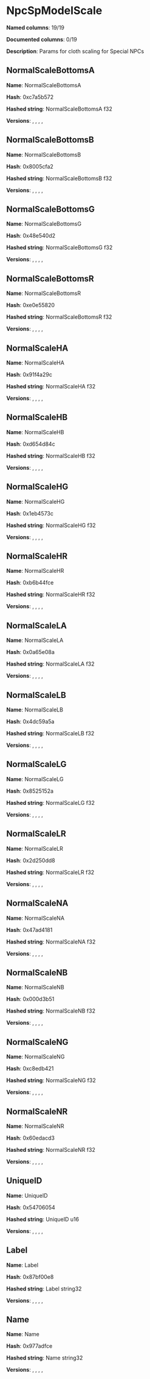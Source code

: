 # NpcSpModelScale
**Named columns**: 19/19

**Documented columns**: 0/19

**Description**: Params for cloth scaling for Special NPCs
## NormalScaleBottomsA

**Name**: NormalScaleBottomsA

**Hash**: 0xc7a5b572

**Hashed string**: NormalScaleBottomsA f32

**Versions**: , , , , 

## NormalScaleBottomsB

**Name**: NormalScaleBottomsB

**Hash**: 0x8005cfa2

**Hashed string**: NormalScaleBottomsB f32

**Versions**: , , , , 

## NormalScaleBottomsG

**Name**: NormalScaleBottomsG

**Hash**: 0x48e540d2

**Hashed string**: NormalScaleBottomsG f32

**Versions**: , , , , 

## NormalScaleBottomsR

**Name**: NormalScaleBottomsR

**Hash**: 0xe0e55820

**Hashed string**: NormalScaleBottomsR f32

**Versions**: , , , , 

## NormalScaleHA

**Name**: NormalScaleHA

**Hash**: 0x91f4a29c

**Hashed string**: NormalScaleHA f32

**Versions**: , , , , 

## NormalScaleHB

**Name**: NormalScaleHB

**Hash**: 0xd654d84c

**Hashed string**: NormalScaleHB f32

**Versions**: , , , , 

## NormalScaleHG

**Name**: NormalScaleHG

**Hash**: 0x1eb4573c

**Hashed string**: NormalScaleHG f32

**Versions**: , , , , 

## NormalScaleHR

**Name**: NormalScaleHR

**Hash**: 0xb6b44fce

**Hashed string**: NormalScaleHR f32

**Versions**: , , , , 

## NormalScaleLA

**Name**: NormalScaleLA

**Hash**: 0x0a65e08a

**Hashed string**: NormalScaleLA f32

**Versions**: , , , , 

## NormalScaleLB

**Name**: NormalScaleLB

**Hash**: 0x4dc59a5a

**Hashed string**: NormalScaleLB f32

**Versions**: , , , , 

## NormalScaleLG

**Name**: NormalScaleLG

**Hash**: 0x8525152a

**Hashed string**: NormalScaleLG f32

**Versions**: , , , , 

## NormalScaleLR

**Name**: NormalScaleLR

**Hash**: 0x2d250dd8

**Hashed string**: NormalScaleLR f32

**Versions**: , , , , 

## NormalScaleNA

**Name**: NormalScaleNA

**Hash**: 0x47ad4181

**Hashed string**: NormalScaleNA f32

**Versions**: , , , , 

## NormalScaleNB

**Name**: NormalScaleNB

**Hash**: 0x000d3b51

**Hashed string**: NormalScaleNB f32

**Versions**: , , , , 

## NormalScaleNG

**Name**: NormalScaleNG

**Hash**: 0xc8edb421

**Hashed string**: NormalScaleNG f32

**Versions**: , , , , 

## NormalScaleNR

**Name**: NormalScaleNR

**Hash**: 0x60edacd3

**Hashed string**: NormalScaleNR f32

**Versions**: , , , , 

## UniqueID

**Name**: UniqueID

**Hash**: 0x54706054

**Hashed string**: UniqueID u16

**Versions**: , , , , 

## Label

**Name**: Label

**Hash**: 0x87bf00e8

**Hashed string**: Label string32

**Versions**: , , , , 

## Name

**Name**: Name

**Hash**: 0x977adfce

**Hashed string**: Name string32

**Versions**: , , , , 

